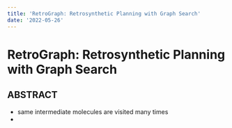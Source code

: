 ```yaml
---
title: 'RetroGraph: Retrosynthetic Planning with Graph Search'
date: '2022-05-26'
---
```


# RetroGraph: Retrosynthetic Planning with Graph Search

## ABSTRACT
- same intermediate molecules are visited many times
- 